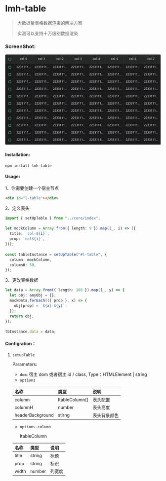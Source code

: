 # lmh-table

> 大数据量表格数据渲染的解决方案
>
> 实测可以支持十万级别数据渲染

### ScreenShot:

![Alt text](./src/assets/screenShot.png)

#### Installation:

```shell
npm install lmh-table
```

#### Usage:

1、你需要创建一个宿主节点

```html
<div id="l-table"></div>
```

2、定义表头

```typescript
import { setUpTable } from "../core/index";

let mockColumn = Array.from({ length: 9 }).map((_, i) => ({
  title: `col-${i}`,
  prop: `col${i}`,
}));

const tableInstance = setUpTable("#l-table", {
  column: mockColumn,
  columnH: 50,
});
```

3、更改表格数据

```typescript
let data = Array.from({ length: 100 }).map((_, y) => {
  let obj: anyObj = {};
  mockData.forEach(({ prop }, x) => {
    obj[prop] = `${x}-${y}`;
  });
  return obj;
});

tbInstance.data = data;
```

#### Configration：

1. `setupTable`

   Parameters:

   - `dom`: 宿主 dom 或者宿主 id / class, Type：HTMLElement | string
   - `options`

   | 名称             | 类型           | 说明         |
   | ---------------- | -------------- | ------------ |
   | column           | ItableColumn[] | 表头配置     |
   | columnH          | number         | 表头高度     |
   | headerBackground | stirng         | 表头背景颜色 |

   - `options.column`

     ItableColumn

   | 名称  | 类型   | 说明   |
   | ----- | ------ | ------ |
   | title | string | 标题   |
   | prop  | string | 标识   |
   | width | number | 列宽度 |

